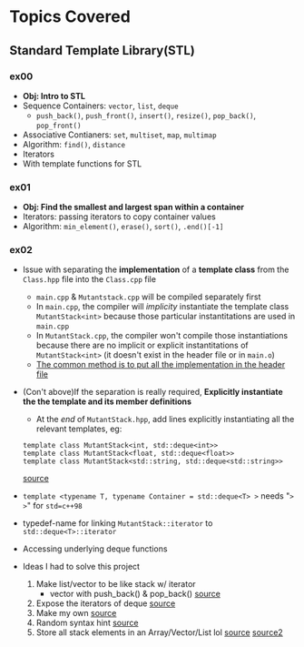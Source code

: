 # Topics Covered

## Standard Template Library(STL)

### ex00

- **Obj: Intro to STL**
- Sequence Containers: `vector`, `list`, `deque`
  - `push_back()`, `push_front()`, `insert()`, `resize()`, `pop_back()`, `pop_front()`
- Associative Contianers: `set`, `multiset`, `map`, `multimap`
- Algorithm: `find()`, `distance`
- Iterators
- With template functions for STL

### ex01

- **Obj: Find the smallest and largest span within a container**
- Iterators: passing iterators to copy container values
- Algorithm: `min_element()`, `erase()`, `sort()`, `.end()[-1]`

### ex02

- Issue with separating the **implementation** of a **template class** from the `Class.hpp` file into the `Class.cpp` file
  - `main.cpp` & `Mutantstack.cpp` will be compiled separately first
  - In `main.cpp`, the compiler will _implicity_ instantiate the template class `MutantStack<int>` because those particular instantitations are used in `main.cpp`
  - In `MutantStack.cpp`, the compiler won't compile those instantiations because there are no implicit or explicit instantitations of `MutantStack<int>` (it doesn't exist in the header file or in `main.o`)
  - <ins>The common method is to put all the implementation in the header file<ins>
- (Con't above)If the separation is really required, **Explicitly instantiate the the template and its member definitions**
  - At the _end_ of `MutantStack.hpp`, add lines explicitly instantiating all the relevant templates, eg:
  ```
  template class MutantStack<int, std::deque<int>>
  template class MutantStack<float, std::deque<float>>
  template class MutantStack<std::string, std::deque<std::string>>
  ```
  [source](https://stackoverflow.com/questions/8752837/undefined-reference-to-template-class-constructor)
- `template <typename T, typename Container = std::deque<T> >` needs "`> >`" for `std=c++98`
- typedef-name for linking `MutantStack::iterator` to `std::deque<T>::iterator`
- Accessing underlying deque functions

- Ideas I had to solve this project

  1. Make list/vector to be like stack w/ iterator
     - vector with push_back() & pop_back() [source](https://stackoverflow.com/questions/525365/does-stdstack-expose-iterators)
  2. Expose the iterators of deque [source](https://stackoverflow.com/questions/525365/does-stdstack-expose-iterators#:~:text=The%20std%3A%3Astack%20does%20expose%20its%20underlying)
  3. Make my own [source](https://www.linuxtopia.org/online_books/programming_books/thinking_in_c++/Chapter16_015.html)
  4. Random syntax hint [source](http://www.cplusplus.com/forum/general/64311/)
  5. Store all stack elements in an Array/Vector/List lol [source](https://www.quora.com/How-can-I-iterate-stack-elements-in-a-for-loop-in-c++)
     [source2](https://www.py4u.net/discuss/97801#:~:text=As%20you%20mentioned%20you%20need%20printing%20for%20debugging%20purposes%2C%20maybe%20something%20like%20this%20would%20work%20for%20you%3A)
